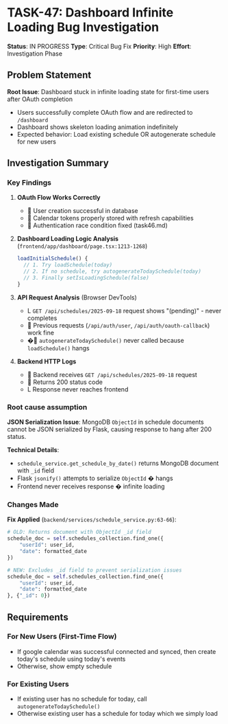 # TASK-47: Dashboard Infinite Loading Bug Investigation

**Status**: IN PROGRESS
**Type**: Critical Bug Fix
**Priority**: High
**Effort**: Investigation Phase

## Problem Statement

**Root Issue**: Dashboard stuck in infinite loading state for first-time users after OAuth completion
- Users successfully complete OAuth flow and are redirected to `/dashboard`
- Dashboard shows skeleton loading animation indefinitely
- Expected behavior: Load existing schedule OR autogenerate schedule for new users

## Investigation Summary

### Key Findings

1. **OAuth Flow Works Correctly**
   -  User creation successful in database
   -  Calendar tokens properly stored with refresh capabilities
   -  Authentication race condition fixed (task46.md)

2. **Dashboard Loading Logic Analysis** (`frontend/app/dashboard/page.tsx:1213-1268`)
   ```javascript
   loadInitialSchedule() {
     // 1. Try loadSchedule(today)
     // 2. If no schedule, try autogenerateTodaySchedule(today)
     // 3. Finally setIsLoadingSchedule(false)
   }
   ```

3. **API Request Analysis** (Browser DevTools)
   - L `GET /api/schedules/2025-09-18` request shows "(pending)" - never completes
   -  Previous requests (`/api/auth/user`, `/api/auth/oauth-callback`) work fine
   - � `autogenerateTodaySchedule()` never called because `loadSchedule()` hangs

4. **Backend HTTP Logs**
   -  Backend receives `GET /api/schedules/2025-09-18` request
   -  Returns 200 status code
   - L Response never reaches frontend

### Root cause assumption

**JSON Serialization Issue**: MongoDB `ObjectId` in schedule documents cannot be JSON serialized by Flask, causing response to hang after 200 status.

**Technical Details**:
- `schedule_service.get_schedule_by_date()` returns MongoDB document with `_id` field
- Flask `jsonify()` attempts to serialize `ObjectId` � hangs
- Frontend never receives response � infinite loading

### Changes Made

**Fix Applied** (`backend/services/schedule_service.py:63-66`):
```python
# OLD: Returns document with ObjectId _id field
schedule_doc = self.schedules_collection.find_one({
    "userId": user_id,
    "date": formatted_date
})

# NEW: Excludes _id field to prevent serialization issues
schedule_doc = self.schedules_collection.find_one({
    "userId": user_id,
    "date": formatted_date
}, {"_id": 0})
```

## Requirements

### For New Users (First-Time Flow)
- If google calendar was successful connected and synced, then create today's schedule using today's events
- Otherwise, show empty schedule 

### For Existing Users
- If existing user has no schedule for today, call `autogenerateTodaySchedule()`
- Otherwise existing user has a schedule for today which we simply load 